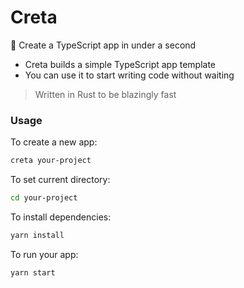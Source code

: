 # Creta
🌊 Create a TypeScript app in under a second

- Creta builds a simple TypeScript app template 
- You can use it to start writing code without waiting

> Written in Rust to be blazingly fast


### Usage

To create a new app:
```bash
creta your-project
```

To set current directory:
```bash
cd your-project
```

To install dependencies:
```bash
yarn install
```

To run your app:
```bash
yarn start
```
